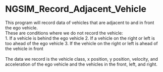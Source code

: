 # NGSIM_Record_Adjacent_Vehicle
This program will record data of vehicles that are adjacent to and in front the ego vehicle.
<br />
These are conditions where we do not record the vehicle:
<br />
    1. If a vehicle is behind the ego vehicle
    2. If a vehicle on the right or left is too ahead of the ego vehicle
    3. If the vehicle on the right or left is ahead of the vehicle in front
<br />    
The data we record is the vehicle class, x position, y position, velocity, and acceleration of the ego vehicle and the vehicles in the front, left, and right.

